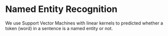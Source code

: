 # Named Entity Recognition

We use Support Vector Machines with linear kernels to predicted whether a token (word) in a sentence is a named entity or not.




